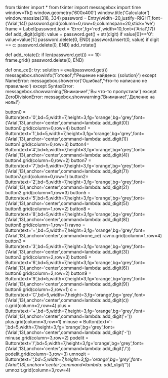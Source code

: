 from tkinter import *
from tkinter import messagebox
import time
window=Tk()
window.geometry('600x400')
window.title('Calculator')
window.maxsize(318, 334)
password = Entry(width=20,justify=RIGHT,font=('Arial',14))
password.grid(column=0,row=0,columnspan=20,stick='we')
frame = Label(password,text = 'Error',fg='red',width=10,font=('Arial',17))  
def add_digit(digit):
    value = password.get() + str(digit)
    if value[0]=='0':
        value=value[1:]
    password.delete(0, END)
    password.insert(0, value)
    if digit == c:
        password.delete(0, END)
    add_rotate()

def add_rotate():
    if len(password.get()) == 10:             
        frame.grid()
        password.delete(0, END)

def one_ce():
    try:
        solution = eval(password.get())
        messagebox.showinfo('Готово!',f'Решение найдено: {solution}')
    except NameError:
        messagebox.showerror('Ошибка!','Что-то написано не правильно')
    except SyntaxError:
        messagebox.showwarning('Внимание!','Вы что-то пропустили')
    except ZeroDivisionError:
        messagebox.showwarning('Внимание!','Деление на ноль!')

button0 = Button(text='0',bd=5,width=7,height=3,fg='orange',bg='grey',font=('Arial',13),anchor='center',command=lambda: add_digit(0))
button0.grid(column=0,row=4)
button1 = Button(text='1',bd=5,width=7,height=3,fg='orange',bg='grey',font=('Arial',13),anchor='center',command=lambda: add_digit(1))
button1.grid(column=0,row=3)
button4= Button(text='4',bd=5,width=7,height=3,fg='orange',bg='grey',font=('Arial',13),anchor='center',command=lambda: add_digit(4))
button4.grid(column=0,row=2)
button7 = Button(text='7',bd=5,width=7,height=3,fg='orange',bg='grey',font=('Arial',13),anchor='center',command=lambda: add_digit(7))
button7.grid(column=0,row=1)
button2= Button(text='2',bd=5,width=7,height=3,fg='orange',bg='grey',font=('Arial',13),anchor='center',command=lambda: add_digit(2))
button2.grid(column=1,row=3)
button5 = Button(text='5',bd=5,width=7,height=3,fg='orange',bg='grey',font=('Arial',13),anchor='center',command=lambda: add_digit(5))
button5.grid(column=1,row=2)
button8 = Button(text='8',bd=5,width=7,height=3,fg='orange',bg='grey',font=('Arial',13),anchor='center',command=lambda: add_digit(8))
button8.grid(column=1,row=1)
ravno = Button(text='=',bd=5,width=7,height=3,fg='orange',bg='grey',font=('Arial',13),anchor='center',command=one_ce)
ravno.grid(column=1,row=4)
button3 = Button(text='3',bd=5,width=7,height=3,fg='orange',bg='grey',font=('Arial',13),anchor='center',command=lambda: add_digit(3))
button3.grid(column=2,row=3)
button6 = Button(text='6',bd=5,width=7,height=3,fg='orange',bg='grey',font=('Arial',13),anchor='center',command=lambda: add_digit(6))
button6.grid(column=2,row=2)
button9 = Button(text='9',bd=5,width=7,height=3,fg='orange',bg='grey',font=('Arial',13),anchor='center',command=lambda: add_digit(9))
button9.grid(column=2,row=1)
c = Button(text='C',bd=5,width=7,height=3,fg='orange',bg='grey',font=('Arial',13),anchor='center',command=lambda: add_digit(c))
c.grid(column=2,row=4)
plus = Button(text='+',bd=5,width=7,height=3,fg='orange',bg='grey',font=('Arial',13),anchor='center',command=lambda: add_digit('+'))
plus.grid(column=3,row=1)
minuse = Button(text='-',bd=5,width=7,height=3,fg='orange',bg='grey',font=('Arial',13),anchor='center',command=lambda: add_digit('-'))
minuse.grid(column=3,row=2)
podelit = Button(text='/',bd=5,width=7,height=3,fg='orange',bg='grey',font=('Arial',13),anchor='center',command=lambda: add_digit('/'))
podelit.grid(column=3,row=3)
umnozit = Button(text='*',bd=5,width=7,height=3,fg='orange',bg='grey',font=('Arial',13),anchor='center',command=lambda: add_digit('*'))
umnozit.grid(column=3,row=4)
